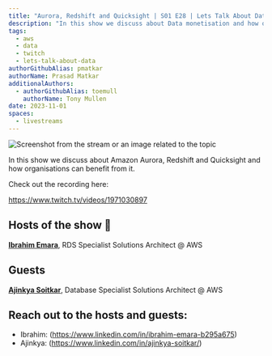 ```yaml
---
title: "Aurora, Redshift and Quicksight | S01 E28 | Lets Talk About Data Show"
description: "In this show we discuss about Data monetisation and how organisations can benefit from it"
tags:
  - aws
  - data
  - twitch
  - lets-talk-about-data
authorGithubAlias: pmatkar
authorName: Prasad Matkar
additionalAuthors:
  - authorGithubAlias: toemull
    authorName: Tony Mullen
date: 2023-11-01
spaces:
  - livestreams
---
```


![Screenshot from the stream or an image related to the topic](images/show28.jpg)

In this show we discuss about Amazon Aurora, Redshift and Quicksight and how organisations can benefit from it.

Check out the recording here:

https://www.twitch.tv/videos/1971030897


## Hosts of the show 🎤

[**Ibrahim Emara**](https://www.linkedin.com/in/ibrahim-emara-b295a675), RDS Specialist Solutions Architect @ AWS

## Guests


[**Ajinkya Soitkar**](https://www.linkedin.com/in/ajinkya-soitkar/), Database Specialist Solutions Architect @ AWS


## Reach out to the hosts and guests:

- Ibrahim: (https://www.linkedin.com/in/ibrahim-emara-b295a675)
- Ajinkya: (https://www.linkedin.com/in/ajinkya-soitkar/)
